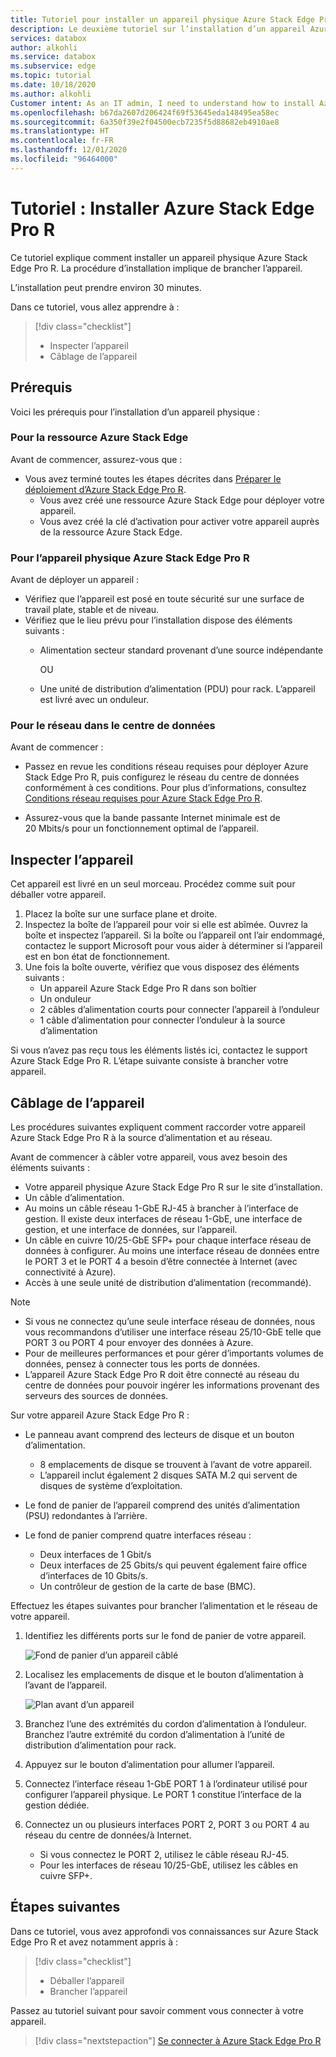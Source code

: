 ```yaml
---
title: Tutoriel pour installer un appareil physique Azure Stack Edge Pro R | Microsoft Docs
description: Le deuxième tutoriel sur l’installation d’un appareil Azure Stack Edge Pro R implique le raccordement de l’appareil physique à une source d’alimentation et au réseau.
services: databox
author: alkohli
ms.service: databox
ms.subservice: edge
ms.topic: tutorial
ms.date: 10/18/2020
ms.author: alkohli
Customer intent: As an IT admin, I need to understand how to install Azure Stack Edge Pro R in datacenter so I can use it to transfer data to Azure.
ms.openlocfilehash: b67da2607d206424f69f53645eda148495ea58ec
ms.sourcegitcommit: 6a350f39e2f04500ecb7235f5d88682eb4910ae8
ms.translationtype: HT
ms.contentlocale: fr-FR
ms.lasthandoff: 12/01/2020
ms.locfileid: "96464000"
---
```

# <a name="tutorial-install-azure-stack-edge-pro-r"></a>Tutoriel : Installer Azure Stack Edge Pro R

Ce tutoriel explique comment installer un appareil physique Azure Stack Edge Pro R. La procédure d’installation implique de brancher l’appareil.

L’installation peut prendre environ 30 minutes.

Dans ce tutoriel, vous allez apprendre à :

> [!div class="checklist"]
> * Inspecter l’appareil
> * Câblage de l’appareil

## <a name="prerequisites"></a>Prérequis

Voici les prérequis pour l’installation d’un appareil physique :

### <a name="for-the-azure-stack-edge-resource"></a>Pour la ressource Azure Stack Edge

Avant de commencer, assurez-vous que :

* Vous avez terminé toutes les étapes décrites dans [Préparer le déploiement d’Azure Stack Edge Pro R](azure-stack-edge-pro-r-deploy-prep.md).
    * Vous avez créé une ressource Azure Stack Edge pour déployer votre appareil.
    * Vous avez créé la clé d’activation pour activer votre appareil auprès de la ressource Azure Stack Edge.

 
### <a name="for-the-azure-stack-edge-pro-r-physical-device"></a>Pour l’appareil physique Azure Stack Edge Pro R

Avant de déployer un appareil :

- Vérifiez que l’appareil est posé en toute sécurité sur une surface de travail plate, stable et de niveau.
- Vérifiez que le lieu prévu pour l’installation dispose des éléments suivants :
    - Alimentation secteur standard provenant d’une source indépendante

        OU
    - Une unité de distribution d’alimentation (PDU) pour rack. L’appareil est livré avec un onduleur.
    

### <a name="for-the-network-in-the-datacenter"></a>Pour le réseau dans le centre de données

Avant de commencer :

- Passez en revue les conditions réseau requises pour déployer Azure Stack Edge Pro R, puis configurez le réseau du centre de données conformément à ces conditions. Pour plus d’informations, consultez [Conditions réseau requises pour Azure Stack Edge Pro R](azure-stack-edge-pro-r-system-requirements.md#networking-port-requirements).

- Assurez-vous que la bande passante Internet minimale est de 20 Mbits/s pour un fonctionnement optimal de l’appareil.


## <a name="inspect-the-device"></a>Inspecter l’appareil

Cet appareil est livré en un seul morceau. Procédez comme suit pour déballer votre appareil.

1. Placez la boîte sur une surface plane et droite.
2. Inspectez la boîte de l’appareil pour voir si elle est abîmée. Ouvrez la boîte et inspectez l’appareil. Si la boîte ou l’appareil ont l’air endommagé, contactez le support Microsoft pour vous aider à déterminer si l’appareil est en bon état de fonctionnement.
3. Une fois la boîte ouverte, vérifiez que vous disposez des éléments suivants :
    - Un appareil Azure Stack Edge Pro R dans son boîtier
    - Un onduleur
    - 2 câbles d’alimentation courts pour connecter l’appareil à l’onduleur
    - 1 câble d’alimentation pour connecter l’onduleur à la source d’alimentation

Si vous n’avez pas reçu tous les éléments listés ici, contactez le support Azure Stack Edge Pro R. L’étape suivante consiste à brancher votre appareil.


## <a name="cable-the-device"></a>Câblage de l’appareil

Les procédures suivantes expliquent comment raccorder votre appareil Azure Stack Edge Pro R à la source d’alimentation et au réseau.

Avant de commencer à câbler votre appareil, vous avez besoin des éléments suivants :

- Votre appareil physique Azure Stack Edge Pro R sur le site d’installation.
- Un câble d’alimentation.
- Au moins un câble réseau 1-GbE RJ-45 à brancher à l’interface de gestion. Il existe deux interfaces de réseau 1-GbE, une interface de gestion, et une interface de données, sur l’appareil.
- Un câble en cuivre 10/25-GbE SFP+ pour chaque interface réseau de données à configurer. Au moins une interface réseau de données entre le PORT 3 et le PORT 4 a besoin d’être connectée à Internet (avec connectivité à Azure).  
- Accès à une seule unité de distribution d’alimentation (recommandé).

> [!NOTE]
> - Si vous ne connectez qu’une seule interface réseau de données, nous vous recommandons d’utiliser une interface réseau 25/10-GbE telle que PORT 3 ou PORT 4 pour envoyer des données à Azure. 
> - Pour de meilleures performances et pour gérer d’importants volumes de données, pensez à connecter tous les ports de données.
> - L’appareil Azure Stack Edge Pro R doit être connecté au réseau du centre de données pour pouvoir ingérer les informations provenant des serveurs des sources de données.

Sur votre appareil Azure Stack Edge Pro R :

- Le panneau avant comprend des lecteurs de disque et un bouton d’alimentation.

    - 8 emplacements de disque se trouvent à l’avant de votre appareil.
    - L’appareil inclut également 2 disques SATA M.2 qui servent de disques de système d’exploitation. 

- Le fond de panier de l’appareil comprend des unités d’alimentation (PSU) redondantes à l’arrière.
- Le fond de panier comprend quatre interfaces réseau :

    - Deux interfaces de 1 Gbit/s
    - Deux interfaces de 25 Gbits/s qui peuvent également faire office d’interfaces de 10 Gbits/s.
    - Un contrôleur de gestion de la carte de base (BMC).

<!--- The back plane has two network cards corresponding to the 4 ports:

    - QLogic FastLinQ 41264
    - QLogic FastLinQ 41262

For a full list of supported cables, switches, and transceivers for these network cards, go to [Cavium FastlinQ 41000 Series Interoperability Matrix](https://www.marvell.com/documents/xalflardzafh32cfvi0z/).-->
 
Effectuez les étapes suivantes pour brancher l’alimentation et le réseau de votre appareil.

1. Identifiez les différents ports sur le fond de panier de votre appareil.

    ![Fond de panier d’un appareil câblé](./media/azure-stack-edge-pro-r-deploy-install/backplane-cabled.png)

2. Localisez les emplacements de disque et le bouton d’alimentation à l’avant de l’appareil.

    ![Plan avant d’un appareil](./media/azure-stack-edge-pro-r-deploy-install/device-front-plane-labeled-1.png)

3. Branchez l’une des extrémités du cordon d’alimentation à l’onduleur. Branchez l’autre extrémité du cordon d’alimentation à l’unité de distribution d’alimentation pour rack. 
5. Appuyez sur le bouton d’alimentation pour allumer l’appareil.
6. Connectez l’interface réseau 1-GbE PORT 1 à l’ordinateur utilisé pour configurer l’appareil physique. Le PORT 1 constitue l’interface de la gestion dédiée.
7. Connectez un ou plusieurs interfaces PORT 2, PORT 3 ou PORT 4 au réseau du centre de données/à Internet.

    - Si vous connectez le PORT 2, utilisez le câble réseau RJ-45.
    - Pour les interfaces de réseau 10/25-GbE, utilisez les câbles en cuivre SFP+.

## <a name="next-steps"></a>Étapes suivantes

Dans ce tutoriel, vous avez approfondi vos connaissances sur Azure Stack Edge Pro R et avez notamment appris à :

> [!div class="checklist"]
> * Déballer l’appareil
> * Brancher l’appareil

Passez au tutoriel suivant pour savoir comment vous connecter à votre appareil.

> [!div class="nextstepaction"]
> [Se connecter à Azure Stack Edge Pro R](./azure-stack-edge-pro-r-deploy-connect.md)
